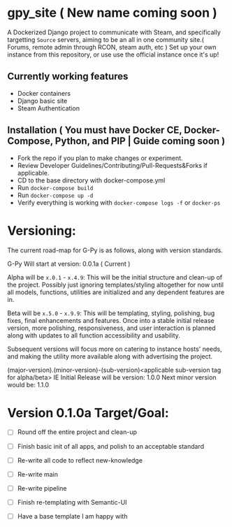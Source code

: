 # gpy_site ( New name coming soon )
A Dockerized Django project to communicate with Steam, and specifically targetting `Source` servers, aiming to be an all in one community site.( Forums, remote admin through RCON, steam auth, etc ) Set up your own instance from this repository, or use use the official instance once it's up!
## Currently working features
- Docker containers
- Django basic site
- Steam Authentication
## Installation ( You must have Docker CE, Docker-Compose, Python, and PIP | Guide coming soon )
- Fork the repo if you plan to make changes or experiment.
- Review Developer Guidelines/Contributing/Pull-Requests&Forks if applicable.
- CD to the base directory with docker-compose.yml
- Run `docker-compose build`
- Run `docker-compose up -d`
- Verify everything is working with `docker-compose logs -f` or `docker-ps`

# Versioning:
The current road-map for G-Py is as follows, along with version standards.

G-Py Will start at version: 0.0.1a ( Current )

Alpha will be `x.0.1` - `x.4.9`: This will be the initial structure and clean-up of the project. Possibly just ignoring templates/styling altogether for now until all models, functions, utilities are initialized and any dependent features are in. 

Beta will be `x.5.0` - `x.9.9`: This will be templating, styling, polishing, bug fixes, final enhancements and features. Once into a stable initial release version, more polishing, responsiveness, and user interaction is planned along with updates to all function accessibility and usability. 

Subsequent versions will focus more on catering to instance hosts' needs, and making the utility more available along with advertising the project.

(major-version).(minor-version)-(sub-version)<applicable sub-version tag for alpha/beta>
IE Initial Release will be version: 1.0.0
Next minor version would be: 1.1.0

# Version 0.1.0a Target/Goal:
- [ ] Round off the entire project and clean-up
- [ ] Finish basic init of all apps, and polish to an acceptable standard
- [ ] Re-write all code to reflect new-knowledge
- [ ] Re-write main
- [ ] Re-write pipeline
- [ ] Finish re-templating with Semantic-UI
- [ ] Have a base template I am happy with




